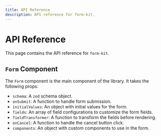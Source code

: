 ```yaml
---
title: API Reference
description: API reference for form-kit.
---
```


# API Reference

This page contains the API reference for `form-kit`.

## `Form` Component

The `Form` component is the main component of the library. It takes the following props:

- `schema`: A `zod` schema object.
- `onSubmit`: A function to handle form submission.
- `initialValues`: An object with initial values for the form.
- `fields`: An array of field configurations to customize the form fields.
- `fieldTransformer`: A function to transform the fields before rendering.
- `onCancel`: A function to handle the cancel button click.
- `components`: An object with custom components to use in the form.
